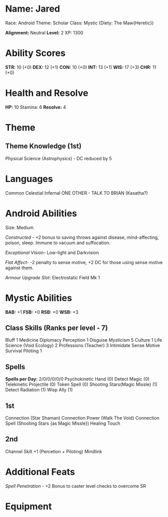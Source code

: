 # Name: Jared
Race: Android
Theme: Scholar
Class: Mystic (Diety: The Maw{Heretic})

**Alignment:** Neutral
**Level:** 2
XP: 1300

# Ability Scores
**STR:** 10 (+0)
**DEX:** 12 (+1)
**CON:** 10 (+0)
**INT:** 13 (+1)
**WIS:** 17 (+3)
**CHR:** 11 (+0)

# Health and Resolve
**HP:** 10
Stamina: 6
**Resolve:** 4

# Theme
## Theme Knowledge (1st)
Physical Science (Astrophysics) - DC reduced by 5

# Languages
Common
Celestial
Infernal
ONE OTHER - TALK TO BRIAN (Kasatha?)

# Android Abilities
Size: Medium

*Constructed -* +2 bonus to saving throws against disease, mind-affecting, poison, sleep. Immune to vacuum and suffocation.

*Exceptional Vision-* Low-light and Darkvision

*Flat Affect-* -2 penalty to sense motive, +2 DC for those using sense motive against them.

*Armour Upgrade Slot:* Electrostatic Field Mk 1

# Mystic Abilities
**BAB:** +1
**FSB:** +0
**RSB:** +0
**WSB:** +3

## Class Skills (Ranks per level - 7)
Bluff 1
Medicine
Diplomacy
Perception 1
Disguise
Mysticism 5
Culture 1
Life Science (Void Ecology) 2
Professions (Teacher) 3
Intimidate
Sense Motive
Survival
Piloting 1

## Spells
**Spells per Day:** 2/0/0/0/0/0
Psychokinetic Hand (0)
Detect Magic (0)
Telekinetic Projectile (0)
Token Spell (0)
Shooting Stars{Magic Missle} (1)
Detect Radiation (1)
Wisp Ally (1)


## 1st
Connection (Star Shaman)
Connection Power (Walk The Void)
Connection Spell (Shooting Stars {as Magic Missle})
Healing Touch

## 2nd
Channel Skill +1 (Percetion + Piloting)
Mindlink

# Additional Feats
*Spell Penetration* - +2 Bonus to caster level checks to overcome SR

# Equipment
